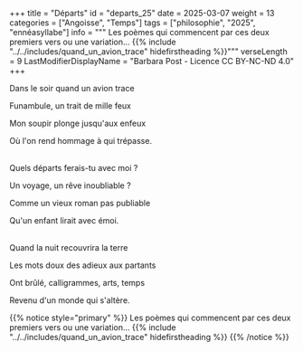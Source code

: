 +++
title = "Départs"
id = "departs_25"
date = 2025-03-07
weight = 13
categories = ["Angoisse", "Temps"]
tags = ["philosophie", "2025", "ennéasyllabe"]
info = """
Les poèmes qui commencent par ces deux premiers vers ou une variation...
{{% include "../../includes/quand_un_avion_trace" hidefirstheading %}}"""
verseLength = 9
LastModifierDisplayName = "Barbara Post - Licence CC BY-NC-ND 4.0"
+++

Dans le soir quand un avion trace

Funambule, un trait de mille feux

Mon soupir plonge jusqu'aux enfeux

Où l'on rend hommage à qui trépasse.

 \
Quels départs ferais-tu avec moi ?

Un voyage, un rêve inoubliable ?

Comme un vieux roman pas publiable

Qu'un enfant lirait avec émoi.

 \
Quand la nuit recouvrira la terre

Les mots doux des adieux aux partants

Ont brûlé, calligrammes, arts, temps

Revenu d'un monde qui s'altère.

{{% notice style="primary" %}}
Les poèmes qui commencent par ces deux premiers vers ou une variation...
{{% include "../../includes/quand_un_avion_trace" hidefirstheading %}}
{{% /notice %}}
